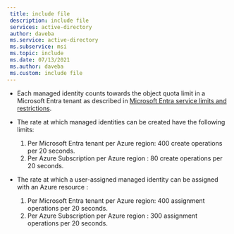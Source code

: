 ```yaml
---
 title: include file
 description: include file
 services: active-directory
 author: daveba
 ms.service: active-directory
 ms.subservice: msi
 ms.topic: include
 ms.date: 07/13/2021
 ms.author: daveba
 ms.custom: include file
---
```


- Each managed identity counts towards the object quota limit in a Microsoft Entra tenant as described in [Microsoft Entra service limits and restrictions](../articles/active-directory/enterprise-users/directory-service-limits-restrictions.md).
-	The rate at which managed identities can be created have the following limits:

    1. Per Microsoft Entra tenant per Azure region: 400 create operations per 20 seconds.
    2. Per Azure Subscription per Azure region : 80 create operations per 20 seconds.

-	The rate at which a user-assigned managed identity can be assigned with an Azure resource :

    1. Per Microsoft Entra tenant per Azure region: 400 assignment operations per 20 seconds.
    2. Per Azure Subscription per Azure region : 300 assignment operations per 20 seconds.
